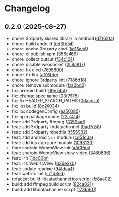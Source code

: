 # Changelog

## 0.2.0 (2025-08-27)

* chore: 3rdparty shared library in android ([d7162fa](https://github.com/singtown/react-native-webrtc-turbo/commit/d7162fa))
* chore: build android ([dd3fb5d](https://github.com/singtown/react-native-webrtc-turbo/commit/dd3fb5d))
* chore: cache 3rdparty cicd ([8d15ae6](https://github.com/singtown/react-native-webrtc-turbo/commit/8d15ae6))
* chore: ci publish npm ([356c469](https://github.com/singtown/react-native-webrtc-turbo/commit/356c469))
* chore: collect output ([f34c124](https://github.com/singtown/react-native-webrtc-turbo/commit/f34c124))
* chore: disable websocket ([208a817](https://github.com/singtown/react-native-webrtc-turbo/commit/208a817))
* chore: fix cicd ([7695600](https://github.com/singtown/react-native-webrtc-turbo/commit/7695600))
* chore: fix lint ([af03bfe](https://github.com/singtown/react-native-webrtc-turbo/commit/af03bfe))
* chore: ignore 3rdparty lint ([7386d18](https://github.com/singtown/react-native-webrtc-turbo/commit/7386d18))
* chore: remove submodule ([faa2bd2](https://github.com/singtown/react-native-webrtc-turbo/commit/faa2bd2))
* fix: android build ([09e745f](https://github.com/singtown/react-native-webrtc-turbo/commit/09e745f))
* fix: change spec name ([03f7975](https://github.com/singtown/react-native-webrtc-turbo/commit/03f7975))
* fix: fix  HEADER_SEARCH_PATHS ([0dacdaa](https://github.com/singtown/react-native-webrtc-turbo/commit/0dacdaa))
* fix: ios build ([8c26034](https://github.com/singtown/react-native-webrtc-turbo/commit/8c26034))
* fix: ios codegenConfig ([ea50085](https://github.com/singtown/react-native-webrtc-turbo/commit/ea50085))
* fix: npm package name ([22c1414](https://github.com/singtown/react-native-webrtc-turbo/commit/22c1414))
* feat: add 3rdparty ffmpeg ([3359aaf](https://github.com/singtown/react-native-webrtc-turbo/commit/3359aaf))
* feat: add 3rdparty libdatachannel ([0ad7d58](https://github.com/singtown/react-native-webrtc-turbo/commit/0ad7d58))
* feat: add 3rdparty mbedtls ([f555932](https://github.com/singtown/react-native-webrtc-turbo/commit/f555932))
* feat: add android c++ module ([cd51c3a](https://github.com/singtown/react-native-webrtc-turbo/commit/cd51c3a))
* feat: add ios cpp pure module ([1093133](https://github.com/singtown/react-native-webrtc-turbo/commit/1093133))
* feat: android WebrtcView init ([a8f3fde](https://github.com/singtown/react-native-webrtc-turbo/commit/a8f3fde))
* feat: android WebrtcView show video ([3460696](https://github.com/singtown/react-native-webrtc-turbo/commit/3460696))
* feat: init ([1dc00bf](https://github.com/singtown/react-native-webrtc-turbo/commit/1dc00bf))
* feat: ios WebrtcView ([635e280](https://github.com/singtown/react-native-webrtc-turbo/commit/635e280))
* feat: update readme ([94fdca4](https://github.com/singtown/react-native-webrtc-turbo/commit/94fdca4))
* feat: webrtc init ([c71d8ed](https://github.com/singtown/react-native-webrtc-turbo/commit/c71d8ed))
* refactor: build libdatachannel ios script ([fc8aa02](https://github.com/singtown/react-native-webrtc-turbo/commit/fc8aa02))
* build: add ffmpeg build script ([82ca821](https://github.com/singtown/react-native-webrtc-turbo/commit/82ca821))
* build: add libdatachannel script ([1736607](https://github.com/singtown/react-native-webrtc-turbo/commit/1736607))
